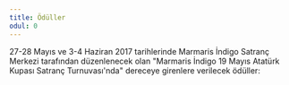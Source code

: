 ```yaml
---
title: Ödüller
odul: 0
---
```


27-28 Mayıs ve 3-4 Haziran 2017 tarihlerinde Marmaris İndigo Satranç Merkezi tarafından düzenlenecek olan "Marmaris İndigo 19 Mayıs Atatürk Kupası Satranç Turnuvası'nda" dereceye girenlere verilecek ödüller:
